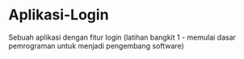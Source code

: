 # Aplikasi-Login
Sebuah aplikasi dengan fitur login (latihan bangkit 1 - memulai dasar pemrograman untuk menjadi pengembang software)
